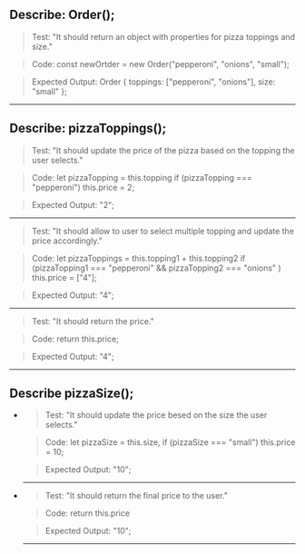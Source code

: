 ## Describe: Order();

>Test: "It should return an object with properties for pizza toppings and size."

>Code: const newOrtder = new Order("pepperoni", "onions", "small");

>Expected Output: Order { toppings: ["pepperoni", "onions"], size: "small" };
_______________________________________________________________________

## Describe: pizzaToppings();

>Test: "It should update the price of the pizza based on the topping the user selects."

>Code: let pizzaTopping = this.topping
>if (pizzaTopping === "pepperoni") this.price = 2;

>Expected Output: "2";
_________________________________________________________________________

>Test: "It should allow to user to select multiple topping and update the price accordingly."

>Code: let pizzaToppings = this.topping1 + this.topping2
> if (pizzaTopping1 === "pepperoni" && pizzaTopping2 === "onions" ) this.price = ["4"];

>Expected Output: "4";
__________________________________________________________________________

>Test: "It should return the price."

>Code: return this.price;

>Expected Output: "4";
__________________________________________________________________________

## Describe pizzaSize();

* >Test: "It should update the price besed on the size the user selects."

  >Code: let pizzaSize = this.size, if (pizzaSize === "small") this.price = 10;

  >Expected Output: "10";
  _________________________________________________________________

* >Test: "It should return the final price to the user."

  >Code: return this.price

  >Expected Output: "10";
    _______________________________________________________________
